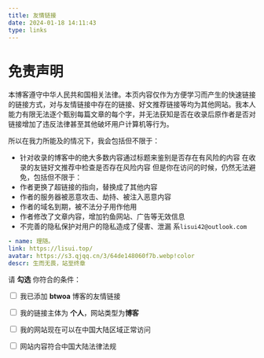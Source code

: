 ```yaml
---
title: 友情链接
date: 2024-01-18 14:11:43
type: links
---
```


# 免责声明
本博客遵守中华人民共和国相关法律。本页内容仅作为方便学习而产生的快速链接的链接方式，对与友情链接中存在的链接、好文推荐链接等均为其他网站。我本人能力有限无法逐个甄别每篇文章的每个字，并无法获知是否在收录后原作者是否对链接增加了违反法律甚至其他破坏用户计算机等行为。

所以在我力所能及的情况下，我会包括但不限于：
- 针对收录的博客中的绝大多数内容通过标题来鉴别是否存在有风险的内容 在收录的友链好文推荐中检查是否存在风险内容
但是你在访问的时候，仍然无法避免，包括但不限于：
- 作者更换了超链接的指向，替换成了其他内容
- 作者的服务器被恶意攻击、劫持、被注入恶意内容
- 作者的域名到期，被不法分子用作他用
- 作者修改了文章内容，增加钓鱼网站、广告等无效信息
- 不完善的隐私保护对用户的隐私造成了侵害、泄漏
系```lisui42@outlook.com```

```yml
- name: 理随。
link: https://lisui.top/
avatar: https://s3.qjqq.cn/3/64de148060f7b.webp!color
descr: 生而无畏，站至终章
```
请 **勾选** 你符合的条件：

<div id="friends_checkbox">
<p>
    <label><input type="checkbox" onclick="checkForm()"> 我已添加 <b>btwoa</b> 博客的友情链接</label>
</p>
<p>
    <label><input type="checkbox" onclick="checkForm()"> 我的链接主体为 <b>个人</b>，网站类型为<b>博客</b></label>
</p>
<p>
    <label><input type="checkbox" onclick="checkForm()"> 我的网站现在可以在中国大陆区域正常访问</label>
</p>
<p>
    <label><input type="checkbox" onclick="checkForm()"> 网站内容符合中国大陆法律法规</label>
</p>
</div>

<script>
function checkForm() {
    let comment = document.querySelector('.wl-comment');
    if(comment===null) return;
    let checkboxes = document.querySelectorAll('#friends_checkbox input[type="checkbox"]');
    let content = document.querySelector('.wl-editor');
    let allChecked = Array.from(checkboxes).every(checkbox => checkbox.checked);
    if (allChecked) {
        comment.style.display = 'block';
        content.value = "```yaml \n- name: \n  link: \n  avatar: \n  descr: \n```";
        content.focus();
    } else {
        comment.style.display = 'none';
        content.value = '';
    }
}
window.onload = checkForm;
document.addEventListener('pjax:complete', checkForm);
</script>

